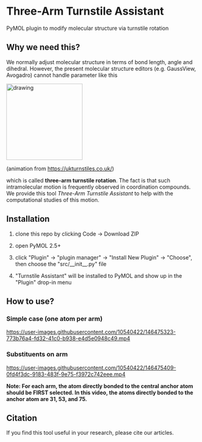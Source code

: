 # Three-Arm Turnstile Assistant
PyMOL plugin to modify molecular structure via turnstile rotation




## Why we need this? 

We normally adjust molecular structure in terms of bond length, angle and dihedral. However, the present molecular structure editors (e.g. GaussView, Avogadro) cannot handle parameter like this 



<img src="https://user-images.githubusercontent.com/10540422/146474538-7cfdb858-bb4f-45f2-aeba-9d6721c50e5c.gif" alt="drawing" width="200"/>

(animation from https://ukturnstiles.co.uk/)

which is called **three-arm turnstile rotation**. The fact is that such intramolecular motion is frequently observed in coordination compounds. We provide this tool *Three-Arm Turnstile Assistant* to help with the computational studies of this motion. 

## Installation 

1) clone this repo by clicking Code -> Download ZIP

2) open PyMOL 2.5+ 

3) click "Plugin" -> "plugin manager" -> "Install New Plugin" -> "Choose", then choose the "src/\_\_init\_\_.py" file

4) "Turnstile Assistant" will be installed to PyMOL and show up in the "Plugin" drop-in menu


## How to use? 

### Simple case (one atom per arm)


https://user-images.githubusercontent.com/10540422/146475323-773b76a4-fd32-41c0-b938-e4d5e0948c49.mp4





### Substituents on arm


https://user-images.githubusercontent.com/10540422/146475409-0fd4f3dc-9183-483f-9e75-f3972c742eee.mp4


**Note: For each arm, the atom directly bonded to the central anchor atom should be FIRST selected. In this video, the atoms directly bonded to the anchor atom are 31, 53, and 75.**



## Citation 

If you find this tool useful in your research, please cite our articles.






